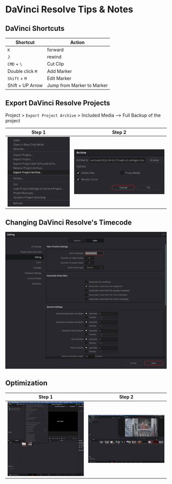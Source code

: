 # DaVinci Resolve Tips & Notes

## DaVinci Shortcuts

| Shortcut         | Action                     |
| ---------------- | -------------------------- |
| `K`              | forward                    |
| `J`              | rewind                     |
| `CMD` + `\`      | Cut Clip                   |
| Double click `M` | Add Marker                 |
| `Shift` + `M`    | Edit Marker                |
| Shift + UP Arrow | Jump from Marker to Marker |

## Export DaVinci Resolve Projects

Project > `Export Project Archive` > Included Media --> Full Backup of the project

| Step 1                                                                            | Step 2                                                                                      |
| --------------------------------------------------------------------------------- | ------------------------------------------------------------------------------------------- |
| ![DaVinci_Resolve_Project_Setting.png](./img/DaVinci_Resolve_Project_Setting.png) | ![DaVinci_Resolve_ExportProjectArchive.png](./img/DaVinci_Resolve_ExportProjectArchive.png) |

## Changing DaVinci Resolve's Timecode

![DaVinci_Resolve_UserEditTimecode.png](./img/DaVinci_Resolve_UserEditTimecode.png)

## Optimization

| Step 1                                                                        | Step 2                                                    |
| ----------------------------------------------------------------------------- | --------------------------------------------------------- |
| ![DaVinci_Resolve_Media_Setting.png](./img/DaVinci_Resolve_Media_Setting.png) | ![Create-Opt-Media-v3.gif](./img/Create-Opt-Media-v3.gif) |
